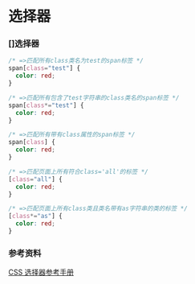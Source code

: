 # 选择器

### []选择器

```css
/* =>匹配所有class类名为test的span标签 */
span[class="test"] {
  color: red;
}

/* =>匹配所有包含了test字符串的class类名的span标签 */
span[class*="test"] {
  color: red;
}

/* =>匹配所有带有class属性的span标签 */
span[class] {
  color: red;
}

/* =>匹配页面上所有符合class='all'的标签 */
[class="all"] {
  color: red;
}

/* =>匹配页面上所有class类且类名带有as字符串的类的标签 */
[class*="as"] {
  color: red;
}
```

### 参考资料

[CSS 选择器参考手册](https://www.w3school.com.cn/cssref/css_selectors.asp)
